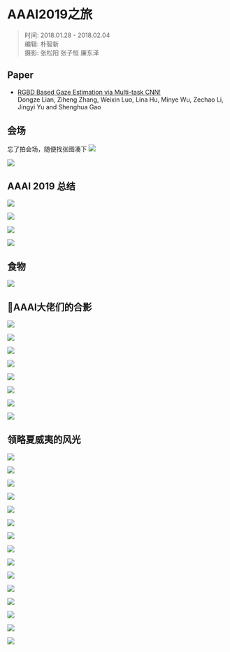 # AAAI2019之旅
> 时间: 2018.01.28 - 2018.02.04  
编辑: 朴智新  
摄影: 张松阳 张子恒 廉东泽 

## Paper

* [RGBD Based Gaze Estimation via Multi-task CNN!](https://svip-lab.github.io/project/aaai2019_liandz.html)  
Dongze Lian, Ziheng Zhang, Weixin Luo, Lina Hu, Minye Wu, Zechao Li, Jingyi Yu and Shenghua Gao

## 会场
忘了拍会场，随便找张图凑下
![](sights_3.jpeg)

![](person_0.jpeg)

## AAAI 2019 总结
![](summary_1.jpeg)

![](summary_2.jpeg)

![](summary_3.jpeg)

![](summary_4.jpeg)

## 食物
![](food_1.jpeg)

## AAAI大佬们的合影
![](person_1.jpeg)

![](person_2.jpeg)

![](person_3.jpeg)

![](person_4.jpeg)

![](person_5.jpeg)

![](person_6.jpeg)

![](person_7.jpeg)

![](person_8.jpeg)

## 领略夏威夷的风光
![](sights_1.jpeg)

![](sights_2.jpeg)

![](sights_4.jpeg)

![](sights_5.jpeg)

![](sights_6.jpeg)

![](sights_7.jpeg)

![](sights_8.jpeg)

![](sights_9.jpeg)

![](sights_10.jpeg)

![](sights_11.jpeg)

![](sights_12.jpeg)

![](sights_13.jpeg)

![](sights_14.jpeg)

![](sights_15.jpeg)

![](sights_16.jpeg)

